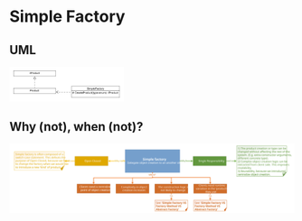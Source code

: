 # Simple Factory
## UML
<img src=SimpleFactoryUML.png width=40% height=40%>

## Why (not), when (not)?
![Simple Factory](https://raw.githubusercontent.com/NiekBeijloos/Design-Patterns/master/1.%20Creational/3.%20Simple%20Factory/SimpleFactory.svg?raw=true)
